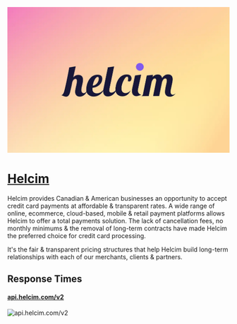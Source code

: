 [![Visit Helcim](imagePreview.webp)](https://www.helcim.com)

# [Helcim](https://www.helcim.com)

Helcim provides Canadian & American businesses an opportunity to accept credit card payments at affordable & transparent rates. A wide range of online, ecommerce, cloud-based, mobile & retail payment platforms allows Helcim to offer a total payments solution. The lack of cancellation fees, no monthly minimums & the removal of long-term contracts have made Helcim the preferred choice for credit card processing.

It's the fair & transparent pricing structures that help Helcim build long-term relationships with each of our merchants, clients & partners.

## Response Times

#### [api.helcim.com/v2](https://api.helcim.com/v2)

![api.helcim.com/v2](response-time-charts/api.helcim.com%2Fv2.png)
